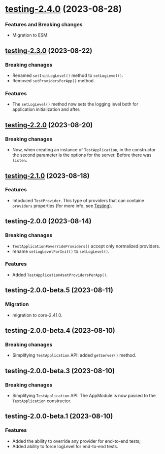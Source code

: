 <a name="testing-2.4.0"></a>
# [testing-2.4.0](https://github.com/ditsmod/ditsmod/releases/tag/testing-2.4.0) (2023-08-28)

### Features and Breaking changes

- Migration to ESM.

<a name="testing-2.3.0"></a>
## [testing-2.3.0](https://github.com/ditsmod/ditsmod/releases/tag/testing-2.3.0) (2023-08-22)

### Breaking chanages

- Renamed `setInitLogLevel()` method to `setLogLevel()`.
- Removed `setProvidersPerApp()` method.

### Features

- The `setLogLevel()` method now sets the logging level both for application initialization and after.

<a name="testing-2.2.0"></a>
## [testing-2.2.0](https://github.com/ditsmod/ditsmod/releases/tag/testing-2.2.0) (2023-08-20)

### Breaking chanages

- Now, when creating an instance of `TestApplication`, in the constructor the second parameter is the options for the server. Before there was `listen`.

<a name="testing-2.1.0"></a>
## [testing-2.1.0](https://github.com/ditsmod/ditsmod/releases/tag/testing-2.1.0) (2023-08-18)

### Features

- Intoduced `TestProvider`. This type of providers that can containe `providers` properties (for more info, see [Testing](https://ditsmod.github.io/en/developer-guides/testing)).

<a name="testing-2.0.0"></a>
## testing-2.0.0 (2023-08-14)

### Breaking chanages

- `TestApplication#overrideProviders()` accept only normalized providers.
- rename `setLogLevelForInit()` to `setLogLevel()`.

### Features

- Added `TestApplication#setProvidersPerApp()`.

<a name="testing-2.0.0-beta.5"></a>
## testing-2.0.0-beta.5 (2023-08-11)

### Migration

- migration to core-2.41.0.

<a name="testing-2.0.0-beta.4"></a>
## testing-2.0.0-beta.4 (2023-08-10)

### Breaking chanages

- Simplifying `TestApplication` API: added `getServer()` method.

<a name="testing-2.0.0-beta.3"></a>
## testing-2.0.0-beta.3 (2023-08-10)

### Breaking chanages

- Simplifying `TestApplication` API. The AppModule is now passed to the `TestApplication` constructor.

<a name="testing-2.0.0-beta.1"></a>
## testing-2.0.0-beta.1 (2023-08-10)

### Features

- Added the ability to override any provider for end-to-end tests;
- Added ability to force logLevel for end-to-end tests.
